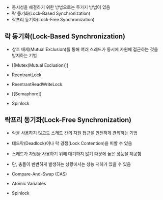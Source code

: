 - 동시성을 해결하기 위한 방법으로는 두가지 방법이 있음
- 락 동기화(Lock-Based Synchronization)
- 락프리 동기화(Lock-Free Synchronization)

## 락 동기화(Lock-Based Synchronization)
- 상호 배제(Mutual Exclusion)를 통해 여러 스레드가 동시에 자원에 접근하는 것을 방지하는 기법

- [[Mutex(Mutual Exclusion)]]
- ReentrantLock
- ReentrantReadWriteLock
- [[Semaphore]]
- Spinlock
## 락프리 동기화(Lock-Free Synchronization)
- 락을 사용하지 않고도 스레드 간의 자원 접근을 안전하게 관리하는 기법
- 데드락(Deadlock)이나 락 경쟁(Lock Contention)을 피할 수 있음
- 스레드가 자원을 사용하기 위해 대기하지 않기 때문에 높은 성능을 제공함
- 단, 충돌이 빈번하게 발생하는 상황에서는 성능 저하가 있을 수 있음

- Compare-And-Swap (CAS)
- Atomic Variables
- Spinlock
